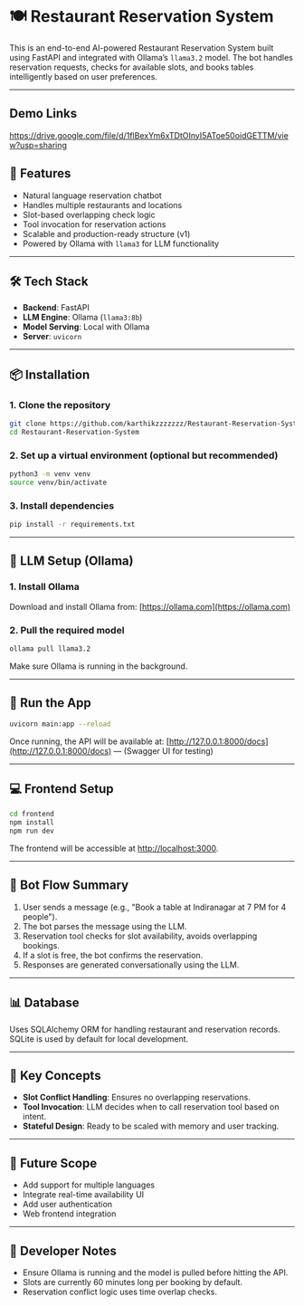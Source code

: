 # 🍽️ Restaurant Reservation System

This is an end-to-end AI-powered Restaurant Reservation System built using FastAPI and integrated with Ollama’s `llama3.2` model. The bot handles reservation requests, checks for available slots, and books tables intelligently based on user preferences.

---

## Demo Links
https://drive.google.com/file/d/1flBexYm6xTDtOInyI5AToe50oidGETTM/view?usp=sharing


## 🚀 Features

* Natural language reservation chatbot
* Handles multiple restaurants and locations
* Slot-based overlapping check logic
* Tool invocation for reservation actions
* Scalable and production-ready structure (v1)
* Powered by Ollama with `llama3` for LLM functionality

---

## 🛠️ Tech Stack

* **Backend**: FastAPI
* **LLM Engine**: Ollama (`llama3:8b`)
* **Model Serving**: Local with Ollama
* **Server**: `uvicorn`

---

## 📦 Installation

### 1. Clone the repository

```bash
git clone https://github.com/karthikzzzzzzz/Restaurant-Reservation-System
cd Restaurant-Reservation-System
```

### 2. Set up a virtual environment (optional but recommended)

```bash
python3 -m venv venv
source venv/bin/activate
```

### 3. Install dependencies

```bash
pip install -r requirements.txt
```

---

## 🤖 LLM Setup (Ollama)

### 1. Install Ollama

Download and install Ollama from: [https://ollama.com](https://ollama.com)

### 2. Pull the required model

```bash
ollama pull llama3.2
```

Make sure Ollama is running in the background.

---

## 🧪 Run the App

```bash
uvicorn main:app --reload
```

Once running, the API will be available at:
[http://127.0.0.1:8000/docs](http://127.0.0.1:8000/docs) — (Swagger UI for testing)

---

## 💻 Frontend Setup

```bash
cd frontend
npm install
npm run dev
```

The frontend will be accessible at [http://localhost:3000](http://localhost:3000).

---

## 🔄 Bot Flow Summary

1. User sends a message (e.g., "Book a table at Indiranagar at 7 PM for 4 people").
2. The bot parses the message using the LLM.
3. Reservation tool checks for slot availability, avoids overlapping bookings.
4. If a slot is free, the bot confirms the reservation.
5. Responses are generated conversationally using the LLM.

---

## 📊 Database

Uses SQLAlchemy ORM for handling restaurant and reservation records. SQLite is used by default for local development.

---

## 🧠 Key Concepts

* **Slot Conflict Handling**: Ensures no overlapping reservations.
* **Tool Invocation**: LLM decides when to call reservation tool based on intent.
* **Stateful Design**: Ready to be scaled with memory and user tracking.

---

## 🔧 Future Scope

* Add support for multiple languages
* Integrate real-time availability UI
* Add user authentication
* Web frontend integration

---

## 🧹 Developer Notes

* Ensure Ollama is running and the model is pulled before hitting the API.
* Slots are currently 60 minutes long per booking by default.
* Reservation conflict logic uses time overlap checks.

